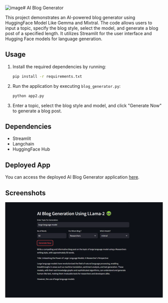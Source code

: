 ![image](https://github.com/fazleo/Blog_Generation_Appl_Using_Langchain/assets/75975431/b8159fa3-0f5a-4b4a-90a0-c56508cf78e5)# AI Blog Generator

This project demonstrates an AI-powered blog generator using HuggingFace Model Like Gemma and Mixtral. The code allows users to input a topic, specify the blog style, select the model, and generate a blog post of a specified length. It utilizes Streamlit for the user interface and Hugging Face models for language generation.

## Usage

1. Install the required dependencies by running:
   ```bash
   pip install -r requirements.txt
   ```

2. Run the application by executing `blog_generator.py`:
   ```bash
   python app2.py
   ```

3. Enter a topic, select the blog style and model, and click "Generate Now" to generate a blog post.

## Dependencies

- Streamlit
- Langchain
- HuggingFace Hub

## Deployed App

You can access the deployed AI Blog Generator application [here](https://huggingface.co/spaces/hellofaz007/blogUsingLangchain).

## Screenshots

![AI Blog Generator Screenshot](ai_blog_gen_screenshot.png)
